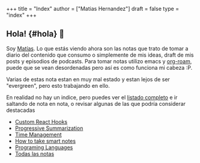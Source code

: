 +++
title = "Index"
author = ["Matias Hernandez"]
draft = false
type = "index"
+++


## Hola! {#hola} :wave:

Soy [Matías](https://matiashernandez.dev). Lo que estás viendo ahora son las notas que trato de
tomar a diario del contenido que consumo o simplemente de mis ideas, draft de mis posts y episodios
de podcasts.
Para tomar notas utilizo emacs y [org-roam](https://orgroam.com), puede que se vean desordenadas
pero así es como funciona mi cabeza :P. 

Varias de estas nota estan en muy mal estado y estan lejos de ser "evergreen", pero esto trabajando
en ello.

En realidad no hay un indice, pero puedes ver el [listado completo](/posts/) e ir saltando de nota
en nota, o revisar algunas de las que podría considerar destacadas 

- [Custom React Hooks](posts/20200929115119-custom_react_hooks)
- [Progressive Summarization](posts/20200921094409-progressive_summarization)
- [Time Management](posts/2020-09-27)
- [How to take smart notes](posts/20200925021631-how_to_take_smart_notes)
- [Programing Languages](posts/20200927000334-programing_languages)
- [Todas las notas](posts/)
